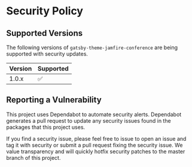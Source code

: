 # Security Policy

## Supported Versions

The following versions of `gatsby-theme-jamfire-conference` are being supported with security updates.

| Version | Supported          |
| ------- | ------------------ |
| 1.0.x   | :white_check_mark: |

## Reporting a Vulnerability

This project uses Dependabot to automate security alerts. Dependabot generates a pull request to update any security issues found in the packages that this project uses.

If you find a security issue, please feel free to issue to open an issue and tag it with security or submit a pull request fixing the security issue. We value transparency and will quickly hotfix security patches to the master branch of this project.
